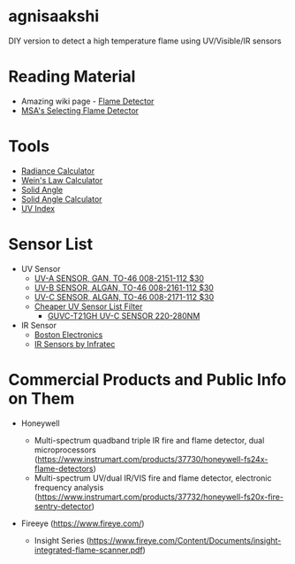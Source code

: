 # agnisaakshi
DIY version to detect a high temperature flame using UV/Visible/IR sensors

# Reading Material
* Amazing wiki page - [Flame Detector](https://en.wikipedia.org/wiki/Flame_detector)
* [MSA's Selecting Flame Detector](https://github.com/wcklyaditya/ikshana/blob/main/reading_material/07_2000.pdf)

# Tools
* [Radiance Calculator](https://astrogeology.usgs.gov/tools/thermal-radiance-calculator/)
* [Wein's Law Calculator](https://www.omnicalculator.com/physics/wiens-law)
* [Solid Angle](https://en.wikipedia.org/wiki/Solid_angle)
* [Solid Angle Calculator](https://rechneronline.de/winkel/solid-angle.php)
* [UV Index](https://en.wikipedia.org/wiki/Ultraviolet_index)


# Sensor List
* UV Sensor
  * [UV-A SENSOR, GAN, TO-46 008-2151-112 $30](https://www.digikey.com/en/products/detail/advanced-photonix/008-2151-112/10294600)
  * [UV-B SENSOR, ALGAN, TO-46 008-2161-112 $30](https://www.digikey.com/en/products/detail/advanced-photonix/008-2161-112/10294601)
  * [UV-C SENSOR, ALGAN, TO-46 008-2171-112 $30](https://www.digikey.com/en/products/detail/advanced-photonix/008-2171-112/10294612)
  * [Cheaper UV Sensor List Filter](https://www.digikey.com/en/products/filter/optical-sensors-photodiodes/543?s=N4IgjCBcpgrADAFiqAxlAZgQwDYGcBTAGhAHsoBtcReAdloGYQSwb7kXFYAmW2Z6rQCcYWgMTdEADmEDWwsFLmIFQuQgBsQjeoaxp4yTKUBdEgAcALlBABlSwCcAlgDsA5iAC%2BLIVLXQQdEhsfGIyShB4EDMQKxt7Z3cvEgBabhRAqEcAVzDySCp%2BE09vEB0ApwATGxSweAgLa0gQAUsAT3MCGyw8dBKgA)
    * [GUVC-T21GH UV-C SENSOR 220-280NM](https://www.digikey.com/en/products/detail/genicom-co-ltd/GUVC-T21GH/10474927)
* IR Sensor
  * [Boston Electronics](https://www.boselec.com/)
  * [IR Sensors by Infratec](https://www.infratec-infrared.com/sensor-division/single-channel-detectors/)

# Commercial Products and Public Info on Them
* Honeywell
  * Multi-spectrum quadband triple IR fire and flame detector, dual microprocessors (https://www.instrumart.com/products/37730/honeywell-fs24x-flame-detectors)
  * Multi-spectrum UV/dual IR/VIS fire and flame detector, electronic frequency analysis (https://www.instrumart.com/products/37732/honeywell-fs20x-fire-sentry-detector)

* Fireeye (https://www.fireye.com/)
  * Insight Series (https://www.fireye.com/Content/Documents/insight-integrated-flame-scanner.pdf)
